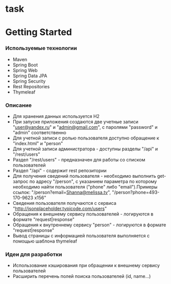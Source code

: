 # task
# Getting Started

### Используемые технологии

* Maven
* Spring Boot
* Spring Web
* Spring Data JPA
* Spring Security
* Rest Repositories
* Thymeleaf

### Описание
* Для хранения данных используется H2
* При запуске приложения создаются две учетные записи "user@yandex.ru" и "admin@gmail.com", с паролями "password" и "admin" соответственно
* Для учетной записи с ролью пользователя доступно обращение к "index.html" и "person"
* Для учетной записи администратора - доступны разделы "/api" и "/rest/users"
* Раздел "/rest/users" - предназначен для работы со списком пользователей
* Раздел "/api" - содержит rest репозитории
* Для получения сведений пользователя - необходимо выполнить get-запрос по адресу "/person", с указанием параметра по которому необходимо найти пользователя ("phone" либо "email").Примеры ссылок: "/person?email=Shanna@melissa.tv", "/person?phone=493-170-9623 x156"
* Сведения пользователя получаются с сервиса "http://jsonplaceholder.typicode.com/users"
* Обращения к внешнему сервису пользователей - логируются в формате "request|response"
* Обращения к внутреннему сервису "person" - логируются в формате "request|response"
* Вывод страницы с информацией пользователя выполняется с помощью шаблона thymeleaf

### Идеи для разработки
* Использование кэширования при обращении к внешнему сервису пользователей
* Расширить перечень полей поиска пользователей (id, name...)
